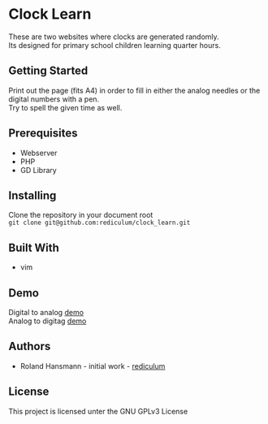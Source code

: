 # Clock Learn
These are two websites where clocks are generated randomly.  
Its designed for primary school children learning quarter hours.  
## Getting Started
Print out the page (fits A4) in order to fill in either the analog needles or the digital numbers with a pen.  
Try to spell the given time as well.
## Prerequisites
- Webserver
- PHP
- GD Library
## Installing
Clone the repository in your document root   
`git clone git@github.com:rediculum/clock_learn.git`
## Built With
 * vim
## Demo
Digital to analog [demo](http://hansmann.li/uhr/digital2analog.php)  
Analog to digitag [demo](http://hansmann.li/uhr/analog2digital.php)
## Authors
 * Roland Hansmann - initial work - [rediculum](https://github.com/rediculum)
## License
This project is licensed unter the GNU GPLv3 License
